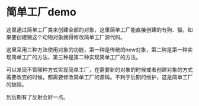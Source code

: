 # 简单工厂demo
这里通过简单工厂类来创建全部的对象，这里简单工厂能直接创建的有狗、猫，如果要创建猪这个动物对象就得修改简单工厂源代码。


这里采用三种方法使用对象的功能，第一种是传统的new对象，第二种是第一种实现简单工厂的方法，第三种是第二种实现简单工厂的方法。

可以发现不管哪种方式实现简单工厂，在需要新的对象的时候或者创建对象的方式需要改变的时候，都需要修改简单工厂的源码。不利于后期的维护，这是简单工厂的缺陷。

到后期有了反射会好一点。
